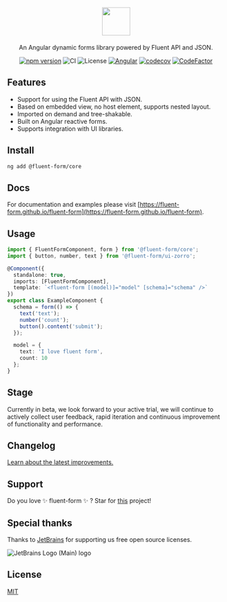 <div align="center">
  <h1>
    <img src="./logo/outline.png" height="65" />
  </h1>

  An Angular dynamic forms library powered by Fluent API and JSON.

  [![npm version](https://img.shields.io/npm/v/@fluent-form/core/latest.svg)](https://www.npmjs.com/settings/fluent-form/packages)
  ![CI](https://github.com/fluent-form/fluent-form/actions/workflows/ci.yml/badge.svg)
  ![License](https://img.shields.io/badge/License-MIT-blue.svg)
  [![Angular](https://img.shields.io/badge/Build%20with-Angular%20CLI-red?logo=angular)](https://www.github.com/angular/angular)
  [![codecov](https://codecov.io/gh/fluent-form/fluent-form/branch/main/graph/badge.svg?token=070GEU44U0)](https://codecov.io/gh/fluent-form/fluent-form)
  [![CodeFactor](https://www.codefactor.io/repository/github/fluent-form/fluent-form/badge)](https://www.codefactor.io/repository/github/fluent-form/fluent-form)
</div>

## Features

- Support for using the Fluent API with JSON.
- Based on embedded view, no host element, supports nested layout.
- Imported on demand and tree-shakable.
- Built on Angular reactive forms.
- Supports integration with UI libraries.

## Install

```bash
ng add @fluent-form/core
```

## Docs

For documentation and examples please visit [https://fluent-form.github.io/fluent-form](https://fluent-form.github.io/fluent-form).

## Usage

```ts
import { FluentFormComponent, form } from '@fluent-form/core';
import { button, number, text } from '@fluent-form/ui-zorro';

@Component({
  standalone: true,
  imports: [FluentFormComponent],
  template: `<fluent-form [(model)]="model" [schema]="schema" />`
})
export class ExampleComponent {
  schema = form(() => {
    text('text');
    number('count');
    button().content('submit');
  });

  model = {
    text: 'I love fluent form',
    count: 10
  };
}
```

## Stage

Currently in beta, we look forward to your active trial, we will continue to actively collect user feedback, rapid iteration and continuous improvement of functionality and performance.

## Changelog

[Learn about the latest improvements.](https://github.com/fluent-form/fluent-form/blob/main/CHANGELOG.md)

## Support

Do you love ✨ fluent-form ✨ ? Star for [this](https://github.com/fluent-form/fluent-form) project!

##  Special thanks

Thanks to [JetBrains](https://www.jetbrains.com/?from=fluent-form) for supporting us free open source licenses.

![JetBrains Logo (Main) logo](https://resources.jetbrains.com/storage/products/company/brand/logos/jb_beam.svg)

## License

[MIT](https://github.com/fluent-form/fluent-form/blob/main/LICENSE)
